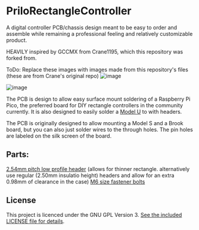 # PriloRectangleController
A digital controller PCB/chassis design meant to be easy to order and assemble while remaining a professional feeling and relatively customizable product.

HEAVILY inspired by GCCMX from Crane1195, which this repository was forked from.

ToDo: Replace these images with images made from this repository's files (these are from Crane's original repo)
![image](img/Square.jpg)

![image](img/LargeCircle.jpg)

The PCB is design to allow easy surface mount soldering of a Raspberry Pi Pico, the preferred board for DIY rectangle controllers in the community currently. It is also designed to easily solder a [Model U](https://github.com/Crane1195/Model-U) to with headers.

The PCB is originally designed to allow mounting a Model S and a Brook board, but you can also just solder wires to the through holes. The pin holes are labeled on the silk screen of the board.

## Parts:
[2.54mm pitch low profile header](https://www.digikey.com/en/products/detail/samtec-inc/TLW-136-05-T-S/1105024) (allows for thinner rectangle. alternatively use regular (2.50mm insulatio height) headers and allow for an extra 0.98mm of clearance in the case)
[M6 size fastener bolts](https://www.amazon.com/gp/product/B07QF7VB9P/ref=ppx_yo_dt_b_asin_title_o00_s00?ie=UTF8&th=1)

## License
This project is licenced under the GNU GPL Version 3. [See the included LICENSE file for details](LICENSE).
